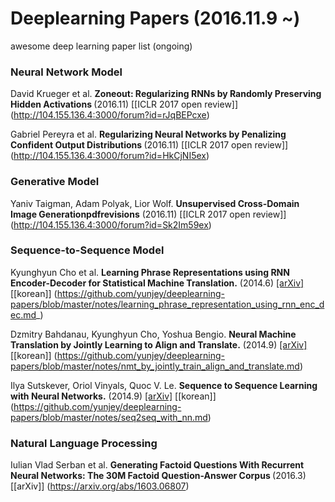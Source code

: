# Deeplearning Papers (2016.11.9 ~) 
awesome deep learning paper list (ongoing)


### Neural Network Model
David Krueger et al. <b> Zoneout: Regularizing RNNs by Randomly Preserving Hidden Activations </b> (2016.11) [[ICLR 2017 open review]] (http://104.155.136.4:3000/forum?id=rJqBEPcxe)

Gabriel Pereyra et al. <b> Regularizing Neural Networks by Penalizing Confident Output Distributions </b> (2016.11) [[ICLR 2017 open review]] (http://104.155.136.4:3000/forum?id=HkCjNI5ex)


### Generative Model
Yaniv Taigman, Adam Polyak, Lior Wolf. <b>Unsupervised Cross-Domain Image Generationpdfrevisions</b> (2016.11) [[ICLR 2017 open review]] (http://104.155.136.4:3000/forum?id=Sk2Im59ex) 


### Sequence-to-Sequence Model
Kyunghyun Cho et al. <b>Learning Phrase Representations using RNN Encoder-Decoder for Statistical Machine Translation.</b> (2014.6) [[arXiv]](https://arxiv.org/abs/1406.1078) [[korean]] (https://github.com/yunjey/deeplearning-papers/blob/master/notes/learning_phrase_representation_using_rnn_enc_dec.md_)

Dzmitry Bahdanau, Kyunghyun Cho, Yoshua Bengio. <b> Neural Machine Translation by Jointly Learning to Align and Translate.</b> (2014.9) [[arXiv]](https://arxiv.org/abs/1409.0473) [[korean]] (https://github.com/yunjey/deeplearning-papers/blob/master/notes/nmt_by_jointly_train_align_and_translate.md)

Ilya Sutskever, Oriol Vinyals, Quoc V. Le. <b> Sequence to Sequence Learning with Neural Networks.</b> (2014.9) [[arXiv]](https://arxiv.org/abs/1409.3215) [[korean]] (https://github.com/yunjey/deeplearning-papers/blob/master/notes/seq2seq_with_nn.md)


### Natural Language Processing

Iulian Vlad Serban et al. <b> Generating Factoid Questions With Recurrent Neural Networks: The 30M Factoid Question-Answer Corpus </b> (2016.3) [[arXiv]] (https://arxiv.org/abs/1603.06807) 


